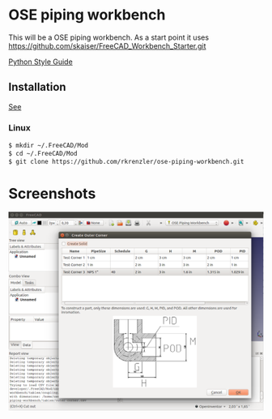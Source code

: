 # OSE piping workbench
This will be a OSE piping workbench. As a start point it uses https://github.com/skaiser/FreeCAD_Workbench_Starter.git

[Python Style Guide](https://www.python.org/dev/peps/pep-0008/)


## Installation
[See](https://www.freecadweb.org/wiki/How_to_install_additional_workbenches)

### Linux

````
$ mkdir ~/.FreeCAD/Mod
$ cd ~/.FreeCAD/Mod
$ git clone https://github.com/rkrenzler/ose-piping-workbench.git
````

# Screenshots #
![90°-elbow dialog](doc/workbench-screenshot.png)
